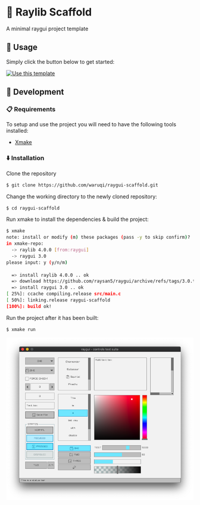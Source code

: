 # 🌱 Raylib Scaffold

A minimal raygui project template

## 🦄 Usage

Simply click the button below to get started:

[![Use this template](https://img.shields.io/badge/use%20this%20template-brightgreen.svg?longCache=true&style=for-the-badge)](https://github.com/waruqi/raygui-scaffold/generate)

## 🔨 Development

###  📋 Requirements

To setup and use the project you will need to have the following tools installed:
 - [Xmake](https://xmake.io/)

###  ⬇️ Installation

Clone the repository

```bash
$ git clone https://github.com/waruqi/raygui-scaffold.git
```

Change the working directory to the newly cloned repository:

```bash
$ cd raygui-scaffold
```

Run xmake to install the dependencies & build the project:

```bash
$ xmake
note: install or modify (m) these packages (pass -y to skip confirm)?
in xmake-repo:
  -> raylib 4.0.0 [from:raygui]
  -> raygui 3.0
please input: y (y/n/m)

  => install raylib 4.0.0 .. ok
  => download https://github.com/raysan5/raygui/archive/refs/tags/3.0.tar.gz .. ok
  => install raygui 3.0 .. ok
[ 25%]: ccache compiling.release src/main.c
[ 50%]: linking.release raygui-scaffold
[100%]: build ok!
```

Run the project after it has been built:

```bash
$ xmake run
```

![](res/example.png)

